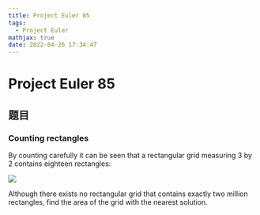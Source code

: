 ```yaml
---
title: Project Euler 85
tags:
  - Project Euler
mathjax: true
date: 2022-04-26 17:34:47
---
```


<escape><!-- more --></escape>

# Project Euler 85
## 题目
### Counting rectangles
By counting carefully it can be seen that a rectangular grid measuring 3 by 2 contains eighteen rectangles:

![](./images/p085.png)

Although there exists no rectangular grid that contains exactly two million rectangles, find the area of the grid with the nearest solution.
